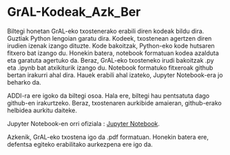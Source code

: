 # GrAL-Kodeak_Azk_Ber
Biltegi honetan GrAL-eko txostenerako erabili diren kodeak bildu dira. Guztiak Python lengoian garatu dira. Kodeek, txostenean agertzen diren irudien izenak izango dituzte. Kode bakoitzak, Python-eko kode hutsaren fitxero bat izango du. Honekin batera, notebook formatuan kodea azalduta eta garatuta agertuko da. Beraz, GrAL-eko txosteneko irudi bakoitzak .py eta .ipynb bat atxikiturik izango du. Notebook formatuko fitxeroak github bertan irakurri ahal dira. Hauek erabili ahal izateko, Jupyter Notebook-era jo beharko da.

ADDI-ra ere igoko da biltegi osoa. Hala ere, biltegi hau pentsatuta dago github-en irakurtzeko. Beraz, txostenaren aurkibide amaieran, github-erako helbidea aurkitu daiteke.

Jupyter Notebook-en orri ofiziala : [Jupyter Notebook](https://jupyter.org/).

Azkenik, GrAL-eko txostena igo da .pdf formatuan. Honekin batera ere, defentsa egiteko erabilitako aurkezpena ere igo da.
